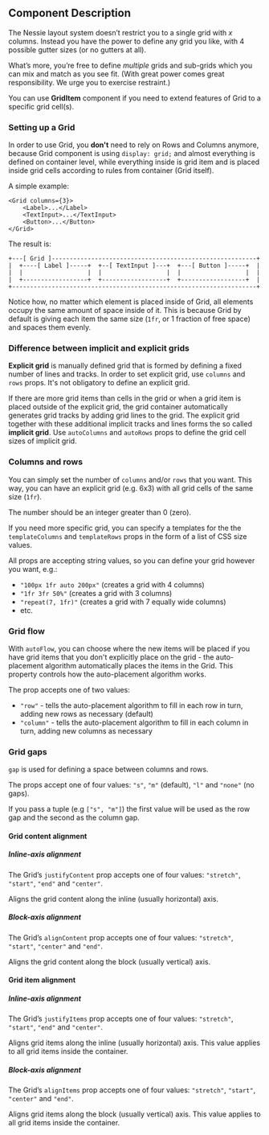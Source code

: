 ## Component Description

The Nessie layout system doesn’t restrict you to a single grid with *x* columns.
Instead you have the power to define any grid you like, with 4 possible gutter
sizes (or no gutters at all).

What’s more, you’re free to define *multiple* grids and sub-grids which you can
mix and match as you see fit. (With great power comes great responsibility.
We urge you to exercise restraint.)

You can use **GridItem** component if you need to extend features of Grid to a
specific grid cell(s).


### Setting up a Grid

In order to use Grid, you **don't** need to rely on Rows and Columns anymore,
because Grid component is using `display: grid;` and almost everything is
defined on container level, while everything inside is grid item and is placed
inside grid cells according to rules from container (Grid itself).

A simple example:

```
<Grid columns={3}>
    <Label>...</Label>
    <TextInput>...</TextInput>
    <Button>...</Button>
</Grid>
```

The result is:

```
+---[ Grid ]---------------------------------------------------------+
|  +----[ Label ]-----+  +--[ TextInput ]---+  +---[ Button ]-----+  |
|  |                  |  |                  |  |                  |  |
|  +------------------+  +------------------+  +------------------+  |
+--------------------------------------------------------------------+
```

Notice how, no matter which element is placed inside of Grid, all elements
occupy the same amount of space inside of it. This is because Grid by default
is giving each item the same size (`1fr`, or 1 fraction of free space) and
spaces them evenly.


### Difference between implicit and explicit grids

**Explicit grid** is manually defined grid that is formed by defining a fixed
number of lines and tracks. In order to set explicit grid, use `columns` and
`rows` props. It's not obligatory to define an explicit grid.


If there are more grid items than cells in the grid or when a grid item is
placed outside of the explicit grid, the grid container automatically generates
grid tracks by adding grid lines to the grid. The explicit grid together with
these additional implicit tracks and lines forms the so called
**implicit grid**. Use `autoColumns` and `autoRows` props to define the grid
cell sizes of implicit grid.


### Columns and rows

You can simply set the number of `columns` and/or `rows` that you want. This
way, you can have an explicit grid (e.g. 6x3) with all grid cells of the same
size (`1fr`).

The number should be an integer greater than 0 (zero).

If you need more specific grid, you can specify a templates for the the
`templateColumns` and `templateRows` props in the form of a list of CSS size
values.

All props are accepting string values, so you can define your grid however you
want, e.g.:
- `"100px 1fr auto 200px"` (creates a grid with 4 columns)
- `"1fr 3fr 50%"` (creates a grid with 3 columns)
- `"repeat(7, 1fr)"` (creates a grid with 7 equally wide columns)
- etc.


### Grid flow

With `autoFlow`, you can choose where the new items will be placed if you have
grid items that you don't explicitly place on the grid - the auto-placement
algorithm automatically places the items in the Grid. This property controls how
the auto-placement algorithm works.

The prop accepts one of two values:
- `"row"` - tells the auto-placement algorithm to fill in each row in turn,
adding new rows as necessary (default)
- `"column"` - tells the auto-placement algorithm to fill in each column in turn,
adding new columns as necessary


### Grid gaps

`gap` is used for defining a space between columns and rows.

The props accept one of four values: `"s"`, `"m"` (default), `"l"` and `"none"`
(no gaps).

If you pass a tuple (e.g `["s", "m"]`) the first value will be used as the row
gap and the second as the column gap.


#### Grid content alignment

##### Inline-axis alignment

The Grid’s `justifyContent` prop accepts one of four values: `"stretch"`,
`"start"`, `"end"` and `"center"`.

Aligns the grid content along the inline (usually horizontal) axis.


##### Block-axis alignment

The Grid’s `alignContent` prop accepts one of four values: `"stretch"`,
`"start"`, `"center"` and `"end"`.

Aligns the grid content along the block (usually vertical) axis.


#### Grid item alignment

##### Inline-axis alignment

The Grid’s `justifyItems` prop accepts one of four values: `"stretch"`,
`"start"`, `"end"` and `"center"`.

Aligns grid items along the inline (usually horizontal) axis. This value applies
to all grid items inside the container.


##### Block-axis alignment

The Grid’s `alignItems` prop accepts one of four values: `"stretch"`, `"start"`,
`"center"` and `"end"`.

Aligns grid items along the block (usually vertical) axis. This value applies to
all grid items inside the container.
